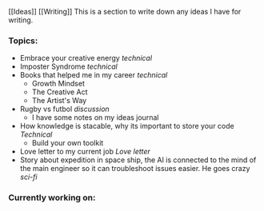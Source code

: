[[Ideas]] [[Writing]]
This is a section to write down any ideas I have for writing. 

### Topics:
- Embrace your creative energy *technical*
- Imposter Syndrome *technical*
- Books that helped me in my career *technical*
	- Growth Mindset
	- The Creative Act
	- The Artist's Way
- Rugby vs futbol *discussion*
	- I have some notes on my ideas journal
- How knowledge is stacable, why its important to store your code *Technical*
	- Build your own toolkit
- Love letter to my current job *Love letter*
- Story about expedition in space ship, the AI is connected to the mind of the main engineer so it can troubleshoot issues easier. He goes crazy *sci-fi*

### Currently working on:


